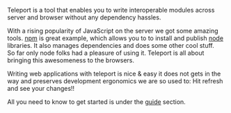 Teleport is a tool that enables you to write interoperable modules across
server and browser without any dependency hassles.

With a rising popularity of JavaScript on the server we got some amazing tools.
[npm] is great example, which allows you to to install and publish [node]
libraries. It also manages dependencies and does some other cool stuff.  
So far only node folks had a pleasure of using it. Teleport is all about
bringing this awesomeness to the browsers.

Writing web applications with teleport is nice & easy it does not gets in the
way and preserves development ergonomics we are so used to: Hit refresh and
see your changes!!

All you need to know to get started is under the [guide](#guide) section.

[node]:http://nodejs.org/
[npm]:http://www.npmjs.org/ "Node package manager"
[CommonJS]:http://www.commonjs.org
